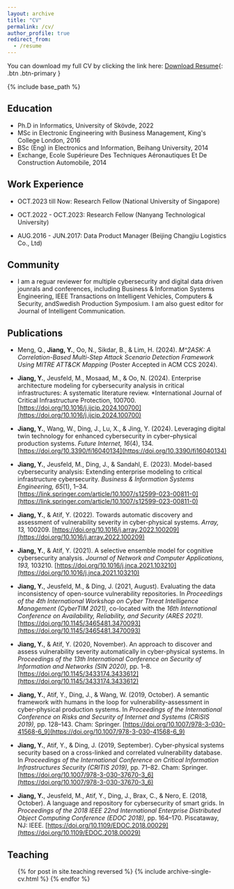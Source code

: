```yaml
---
layout: archive
title: "CV"
permalink: /cv/
author_profile: true
redirect_from:
  - /resume
---
```


You can download my full CV by clicking the link here: [Download Resume]([path-to-your-resume/resume.pdf](https://github.com/Yuning-J/yuning-j.github.io/blob/master/files/YuningJiang_Resume.pdf)){: .btn .btn-primary }



{% include base_path %}



## Education
* Ph.D in Informatics, University of Skövde, 2022 
* MSc in Electronic Engineering with Business Management, King's College London, 2016
* BSc (Eng) in Electronics and Information, Beihang University, 2014
* Exchange, Ecole Supérieure Des Techniques Aéronautiques Et De Construction Automobile, 2014

## Work Experience
* OCT.2023 till Now: Research Fellow (National University of Singapore)

* OCT.2022 - OCT.2023: Research Fellow (Nanyang Technological University)

* AUG.2016 - JUN.2017: Data Product Manager (Beijing Changjiu Logistics Co., Ltd)

## Community 
* I am a reguar reviewer for multiple cybersecurity and digital data driven jounrals and conferences, including Business & Information Systems Engineering, IEEE Transactions on Intelligent Vehicles, Computers & Security, andSwedish Production Symposium. I am also guest editor for Journal of Intelligent Communication.

## Publications

- Meng, Q., **Jiang, Y.**, Oo, N., Sikdar, B., & Lim, H. (2024). *M^2ASK: A Correlation-Based Multi-Step Attack Scenario Detection Framework Using MITRE ATT&CK Mapping* (Poster Accepted in ACM CCS 2024).

- **Jiang, Y.**, Jeusfeld, M., Mosaad, M., & Oo, N. (2024). Enterprise architecture modeling for cybersecurity analysis in critical infrastructures: A systematic literature review. *International Journal of Critical Infrastructure Protection, 100700.[https://doi.org/10.1016/j.ijcip.2024.100700](https://doi.org/10.1016/j.ijcip.2024.100700)

- **Jiang, Y.**, Wang, W., Ding, J., Lu, X., & Jing, Y. (2024). Leveraging digital twin technology for enhanced cybersecurity in cyber–physical production systems. *Future Internet, 16*(4), 134. [https://doi.org/10.3390/fi16040134](https://doi.org/10.3390/fi16040134)

- **Jiang, Y.**, Jeusfeld, M., Ding, J., & Sandahl, E. (2023). Model-based cybersecurity analysis: Extending enterprise modeling to critical infrastructure cybersecurity. *Business & Information Systems Engineering, 65*(1), 1–34. [https://link.springer.com/article/10.1007/s12599-023-00811-0](https://link.springer.com/article/10.1007/s12599-023-00811-0)

- **Jiang, Y.**, & Atif, Y. (2022). Towards automatic discovery and assessment of vulnerability severity in cyber-physical systems. *Array, 13,* 100209. [https://doi.org/10.1016/j.array.2022.100209](https://doi.org/10.1016/j.array.2022.100209)

- **Jiang, Y.**, & Atif, Y. (2021). A selective ensemble model for cognitive cybersecurity analysis. *Journal of Network and Computer Applications, 193,* 103210. [https://doi.org/10.1016/j.jnca.2021.103210](https://doi.org/10.1016/j.jnca.2021.103210)

- **Jiang, Y.**, Jeusfeld, M., & Ding, J. (2021, August). Evaluating the data inconsistency of open-source vulnerability repositories. In *Proceedings of the 4th International Workshop on Cyber Threat Intelligence Management (CyberTIM 2021),* co-located with the *16th International Conference on Availability, Reliability, and Security (ARES 2021).*  [https://doi.org/10.1145/3465481.3470093](https://doi.org/10.1145/3465481.3470093)

- **Jiang, Y.**, & Atif, Y. (2020, November). An approach to discover and assess vulnerability severity automatically in cyber-physical systems. In *Proceedings of the 13th International Conference on Security of Information and Networks (SIN 2020),* pp. 1–8.  [https://doi.org/10.1145/3433174.3433612](https://doi.org/10.1145/3433174.3433612)

- **Jiang, Y.**, Atif, Y., Ding, J., & Wang, W. (2019, October). A semantic framework with humans in the loop for vulnerability-assessment in cyber-physical production systems. In *Proceedings of the International Conference on Risks and Security of Internet and Systems (CRiSIS 2019),* pp. 128–143. Cham: Springer. [https://doi.org/10.1007/978-3-030-41568-6_9](https://doi.org/10.1007/978-3-030-41568-6_9)

- **Jiang, Y.**, Atif, Y., & Ding, J. (2019, September). Cyber-physical systems security based on a cross-linked and correlated vulnerability database. In *Proceedings of the International Conference on Critical Information Infrastructures Security (CRITIS 2019),* pp. 71–82. Cham: Springer. [https://doi.org/10.1007/978-3-030-37670-3_6](https://doi.org/10.1007/978-3-030-37670-3_6)

- **Jiang, Y.**, Jeusfeld, M., Atif, Y., Ding, J., Brax, C., & Nero, E. (2018, October). A language and repository for cybersecurity of smart grids. In *Proceedings of the 2018 IEEE 22nd International Enterprise Distributed Object Computing Conference (EDOC 2018),* pp. 164–170. Piscataway, NJ: IEEE. [https://doi.org/10.1109/EDOC.2018.00029](https://doi.org/10.1109/EDOC.2018.00029)

  
## Teaching
  <ul>{% for post in site.teaching reversed %}
    {% include archive-single-cv.html %}
  {% endfor %}</ul>
  
